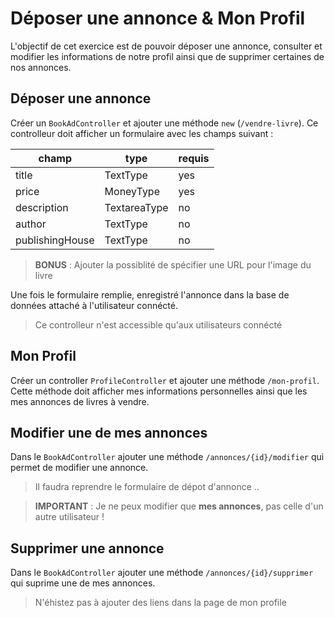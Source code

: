 # Déposer une annonce & Mon Profil

L'objectif de cet exercice est de pouvoir déposer une annonce, consulter et modifier les informations de notre profil ainsi que de supprimer certaines de nos annonces.

## Déposer une annonce

Créer un `BookAdController` et ajouter une méthode `new` (`/vendre-livre`). Ce controlleur doit afficher un formulaire avec les champs suivant :

| champ           | type         | requis |
| --------------- | ------------ | ------ |
| title           | TextType     | yes    |
| price           | MoneyType    | yes    |
| description     | TextareaType | no     |
| author          | TextType     | no     |
| publishingHouse | TextType     | no     |

> **BONUS** : Ajouter la possiblité de spécifier une URL pour l'image du livre

Une fois le formulaire remplie, enregistré l'annonce dans la base de données attaché à l'utilisateur connécté.

> Ce controlleur n'est accessible qu'aux utilisateurs connécté

## Mon Profil

Créer un controller `ProfileController` et ajouter une méthode `/mon-profil`. Cette méthode doit afficher mes informations personnelles ainsi que les mes annonces de livres à vendre.

## Modifier une de mes annonces

Dans le `BookAdController` ajouter une méthode `/annonces/{id}/modifier` qui permet de modifier une annonce.

> Il faudra reprendre le formulaire de dépot d'annonce ..

> **IMPORTANT** : Je ne peux modifier que **mes annonces**, pas celle d'un autre utilisateur !

## Supprimer une annonce

Dans le `BookAdController` ajouter une méthode `/annonces/{id}/supprimer` qui suprime une de mes annonces.

> N'éhistez pas à ajouter des liens dans la page de mon profile
